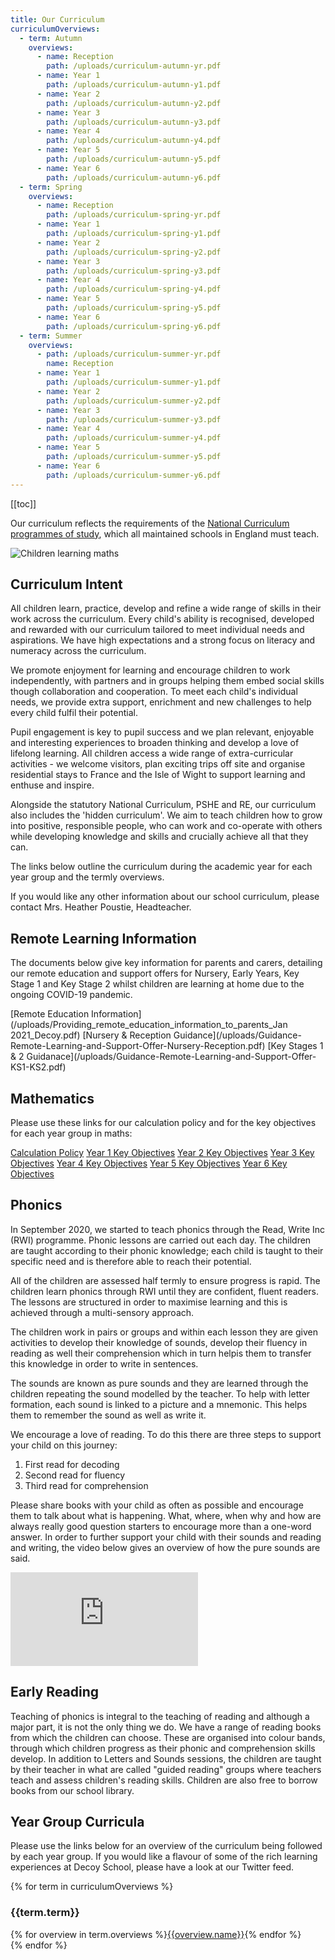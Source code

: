 ```yaml
---
title: Our Curriculum
curriculumOverviews:
  - term: Autumn
    overviews:
      - name: Reception
        path: /uploads/curriculum-autumn-yr.pdf
      - name: Year 1
        path: /uploads/curriculum-autumn-y1.pdf
      - name: Year 2
        path: /uploads/curriculum-autumn-y2.pdf
      - name: Year 3
        path: /uploads/curriculum-autumn-y3.pdf
      - name: Year 4
        path: /uploads/curriculum-autumn-y4.pdf
      - name: Year 5
        path: /uploads/curriculum-autumn-y5.pdf
      - name: Year 6
        path: /uploads/curriculum-autumn-y6.pdf
  - term: Spring
    overviews:
      - name: Reception
        path: /uploads/curriculum-spring-yr.pdf
      - name: Year 1
        path: /uploads/curriculum-spring-y1.pdf
      - name: Year 2
        path: /uploads/curriculum-spring-y2.pdf
      - name: Year 3
        path: /uploads/curriculum-spring-y3.pdf
      - name: Year 4
        path: /uploads/curriculum-spring-y4.pdf
      - name: Year 5
        path: /uploads/curriculum-spring-y5.pdf
      - name: Year 6
        path: /uploads/curriculum-spring-y6.pdf
  - term: Summer
    overviews:
      - path: /uploads/curriculum-summer-yr.pdf
        name: Reception
      - name: Year 1
        path: /uploads/curriculum-summer-y1.pdf
      - name: Year 2
        path: /uploads/curriculum-summer-y2.pdf
      - name: Year 3
        path: /uploads/curriculum-summer-y3.pdf
      - name: Year 4
        path: /uploads/curriculum-summer-y4.pdf
      - name: Year 5
        path: /uploads/curriculum-summer-y5.pdf
      - name: Year 6
        path: /uploads/curriculum-summer-y6.pdf
---
```


[[toc]]

Our curriculum reflects the requirements of the [National Curriculum programmes of study](https://www.gov.uk/government/collections/national-curriculum), which all maintained schools in England must teach.

![Children learning maths](/uploads/numicon.jpg)

## Curriculum Intent

All children learn, practice, develop and refine a wide range of skills in their work across the curriculum. Every child's ability is recognised, developed and rewarded with our curriculum tailored to meet individual needs and aspirations. We have high expectations and a strong focus on literacy and numeracy across the curriculum.

We promote enjoyment for learning and encourage children to work independently, with partners and in groups helping them embed social skills though collaboration and cooperation. To meet each child's individual needs, we provide extra support, enrichment and new challenges to help every child fulfil their potential.

Pupil engagement is key to pupil success and we plan relevant, enjoyable and interesting experiences to broaden thinking and develop a love of lifelong learning. All children access a wide range of extra-curricular activities - we welcome visitors, plan exciting trips off site and organise residential stays to France and the Isle of Wight to support learning and enthuse and inspire.

Alongside the statutory National Curriculum, PSHE and RE, our curriculum also includes the 'hidden curriculum'. We aim to teach children how to grow into positive, responsible people, who can work and co-operate with others while developing knowledge and skills and crucially achieve all that they can.

The links below outline the curriculum during the academic year for each year group and the termly overviews.

If you would like any other information about our school curriculum, please contact Mrs. Heather Poustie, Headteacher.

## Remote Learning Information



The documents below give key information for parents and carers, detailing our remote education and support offers for Nursery, Early Years, Key Stage 1 and Key Stage 2 whilst children are learning at home due to the ongoing COVID-19 pandemic.



<div class="cf infoButtons">
	[Remote Education Information](/uploads/Providing_remote_education_information_to_parents_Jan 2021_Decoy.pdf)
	[Nursery & Reception Guidance](/uploads/Guidance-Remote-Learning-and-Support-Offer-Nursery-Reception.pdf)
	[Key Stages 1 & 2 Guidanace](/uploads/Guidance-Remote-Learning-and-Support-Offer-KS1-KS2.pdf)
</div>

## Mathematics

Please use these links for our calculation policy and for the key objectives for each year group in maths:

<div class="content-grid">
	<a href="/uploads/calculation-policy.pdf">Calculation Policy</a>
	<a href="/uploads/key-objectives-y1.pdf">Year 1 Key Objectives</a>
	<a href="/uploads/key-objectives-y2.pdf">Year 2 Key Objectives</a>
	<a href="/uploads/key-objectives-y3.pdf">Year 3 Key Objectives</a>
	<a href="/uploads/key-objectives-y4.pdf">Year 4 Key Objectives</a>
	<a href="/uploads/key-objectives-y5.pdf">Year 5 Key Objectives</a>
	<a href="/uploads/key-objectives-y6.pdf">Year 6 Key Objectives</a>
</div>

## Phonics

In September 2020, we started to teach phonics through the Read, Write Inc (RWI) programme. Phonic lessons are carried out each day. The children are taught according to their phonic knowledge; each child is taught to their specific need and is therefore able to reach their potential.

All of the children are assessed half termly to ensure progress is rapid. The children learn phonics through RWI until they are confident, fluent readers. The lessons are structured in order to maximise learning and this is achieved through a multi-sensory approach.

The children work in pairs or groups and within each lesson they are given activities to develop their knowledge of sounds, develop their fluency in reading as well their comprehension which in turn helpis them to transfer this knowledge in order to write in sentences.

The sounds are known as pure sounds and they are learned through the children repeating the sound modelled by the teacher. To help with letter formation, each sound is linked to a picture and a mnemonic. This helps them to remember the sound as well as write it.

We encourage a love of reading. To do this there are three steps to support your child on this journey:

1. First read for decoding
2. Second read for fluency
3. Third read for comprehension

Please share books with your child as often as possible and encourage them to talk about what is happening. What, where, when why and how are always really good question starters to encourage more than a one-word answer.
In order to further support your child with their sounds and reading and writing, the video below gives an overview of how the pure sounds are said.



<iframe class="video" src="https://www.youtube.com/embed/UCI2mu7URBc" title="YouTube video player" frameborder="0" allow="accelerometer; autoplay; clipboard-write; encrypted-media; gyroscope; picture-in-picture" allowfullscreen></iframe>

## Early Reading

Teaching of phonics is integral to the teaching of reading and although a major part, it is not the only thing we do. We have a range of reading books from which the children can choose. These are organised into colour bands, through which children progress as their phonic and comprehension skills develop. In addition to Letters and Sounds sessions, the children are taught by their teacher in what are called "guided reading" groups where teachers teach and assess children's reading skills. Children are also free to borrow books from our school library.

## Year Group Curricula

Please use the links below for an overview of the curriculum being followed by each year group. If you would like a flavour of some of the rich learning experiences at Decoy School, please have a look at our Twitter feed.

{% for term in curriculumOverviews %}

<h3>{{term.term}}</h3>
<div class="content-grid">
  {% for overview in term.overviews %}<a href="{{overview.path}}">{{overview.name}}</a>{% endfor %}
</div>
{% endfor %}

